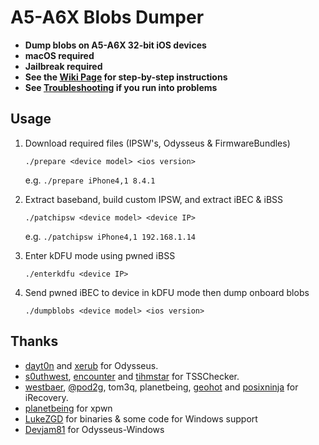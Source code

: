 # A5-A6X Blobs Dumper

- **Dump blobs on A5-A6X 32-bit iOS devices**
- **macOS required**
- **Jailbreak required**
- **See the [Wiki Page](https://github.com/RossDarker/A5-A6X-Blobs-Dumper/wiki) for step-by-step instructions**
- **See [Troubleshooting](https://github.com/RossDarker/A5-A6X-Blobs-Dumper/wiki/Troubleshooting) if you run into problems**

## Usage

 1. Download required files (IPSW's, Odysseus  & FirmwareBundles)
 
	`./prepare <device model> <ios version>` 
	
	e.g. `./prepare iPhone4,1 8.4.1`

 2. Extract baseband, build custom IPSW, and extract iBEC & iBSS
 
	`./patchipsw <device model> <device IP>`

	e.g. `./patchipsw iPhone4,1 192.168.1.14`

 3. Enter kDFU mode using pwned iBSS
 
	`./enterkdfu <device IP>`

 4. Send pwned iBEC to device in kDFU mode then dump onboard blobs
 
	`./dumpblobs <device model> <ios version>`


## Thanks
- [dayt0n](https://github.com/dayt0n) and [xerub](https://github.com/xerub) for Odysseus.
- [s0uthwest](https://github.com/s0uthwest), [encounter](https://github.com/encounter) and [tihmstar](https://github.com/tihmstar) for TSSChecker.
- [westbaer](https://github.com/westbaer), [@pod2g](https://twitter.com/pod2g), tom3q, planetbeing, [geohot](https://github.com/geohot) and [posixninja](https://github.com/posixninja) for iRecovery.
- [planetbeing](https://github.com/planetbeing) for xpwn
- [LukeZGD](https://github.com/LukeZGD) for binaries & some code for Windows support
- [Devjam81](https://github.com/Devjam81) for Odysseus-Windows
